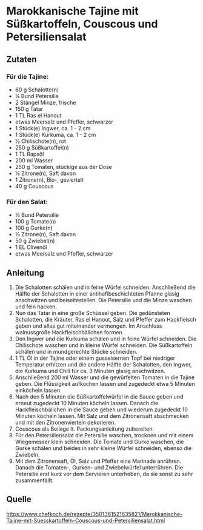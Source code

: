 # Marokkanische Tajine mit Süßkartoffeln, Couscous und Petersiliensalat

## Zutaten

### Für die Tajine:

+ 60 g Schalotte(n)
+ ¼ Bund Petersilie
+ 2 Stängel Minze, frische
+ 150 g Tatar
+ 1 TL Ras el Hanout
+ etwas Meersalz und Pfeffer, schwarzer
+ 1 Stück(e) Ingwer, ca. 1 - 2 cm
+ 1 Stück(e) Kurkuma, ca. 1 - 2 cm
+  ½ Chilischote(n), rot
+ 250 g Süßkartoffel(n)
+ 1 TL Rapsöl
+ 200 ml Wasser
+ 250 g Tomaten, stückige aus der Dose
+ ½ Zitrone(n), Saft davon
+ 1 Zitrone(n), Bio-, geviertelt
+ 40 g Couscous

### Für den Salat:

+ ½ Bund Petersilie
+ 100 g Tomate(n)
+ 100 g Gurke(n)
+ ½ Zitrone(n), Saft davon
+ 50 g Zwiebel(n)
+ 1 EL Olivenöl
+ etwas Meersalz und Pfeffer, schwarzer

## Anleitung

1. Die Schalotten schälen und in feine Würfel schneiden. Anschließend die Hälfte der Schalotten in einer antihaftbeschichteten Pfanne glasig anschwitzen und beiseitestellen. Die Petersilie und die Minze waschen und fein hacken.
2. Nun das Tatar in eine große Schüssel geben. Die gedünsteten Schalotten, die Kräuter, Ras el Hanout, Salz und Pfeffer zum Hackfleisch geben und alles gut miteinander vermengen. Im Anschluss walnussgroße Hackfleischbällchen formen.
3. Den Ingwer und die Kurkuma schälen und in feine Würfel schneiden. Die Chilischote waschen und in kleine Würfel schneiden. Die Süßkartoffeln schälen und in mundgerechte Stücke schneiden.
4. 1 TL Öl in der Tajine oder einem gusseisernen Topf bei niedriger Temperatur erhitzen und die andere Hälfte der Schalotten, den Ingwer, die Kurkuma und Chili für ca. 3 Minuten glasig anschwitzen.
5. Anschließend 200 ml Wasser und die gewürfelten Tomaten in die Tajine geben. Die Flüssigkeit aufkochen lassen und zugedeckt etwa 5 Minuten einköcheln lassen.
6. Nach den 5 Minuten die Süßkartoffelwürfel in die Sauce geben und erneut zugedeckt 10 Minuten köcheln lassen. Danach die Hackfleischbällchen in die Sauce geben und wiederum zugedeckt 10 Minuten köcheln lassen. Mit Salz und dem Zitronensaft abschmecken und mit den Zitronenvierteln dekorieren.
7. Couscous als Beilage lt. Packungsanleitung zubereiten.
8. Für den Petersiliensalat die Petersilie waschen, trocknen und mit einem Wiegemesser klein schneiden. Die Tomate und Gurke waschen, die Gurke schälen und beides in sehr kleine Würfel schneiden, ebenso die Zwiebeln.
9. Mit dem Zitronensaft, Öl, Salz und Pfeffer eine Marinade anrühren. Danach die Tomaten-, Gurken- und Zwiebelwürfel unterrühren. Die Petersilie erst kurz vor dem Servieren unterheben, da sie sonst zu sehr zusammenfällt.

## Quelle

https://www.chefkoch.de/rezepte/3501361521635821/Marokkanische-Tajine-mit-Suesskartoffeln-Couscous-und-Petersiliensalat.html
